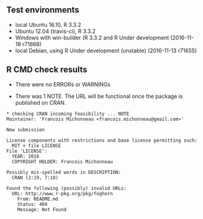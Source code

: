 ## Test environments

- local Ubuntu 16.10, R 3.3.2
- Ubuntu 12.04 (travis-ci), R 3.3.2
- Windows with win-builder (R 3.3.2 and R Under development (2016-11-18 r71668)
- local Debian, using R Under development (unstable) (2016-11-13 r71655)

## R CMD check results

- There were no ERRORs or WARNINGs

- There was 1 NOTE. The URL will be functional once the package is published on
  CRAN.

```
* checking CRAN incoming feasibility ... NOTE
Maintainer: 'Francois Michonneau <francois.michonneau@gmail.com>'

New submission

License components with restrictions and base license permitting such:
  MIT + file LICENSE
File 'LICENSE':
  YEAR: 2016
  COPYRIGHT HOLDER: Francois Michonneau

Possibly mis-spelled words in DESCRIPTION:
  CRAN (2:19, 7:18)

Found the following (possibly) invalid URLs:
  URL: http://www.r-pkg.org/pkg/foghorn
    From: README.md
    Status: 404
    Message: Not Found
```
